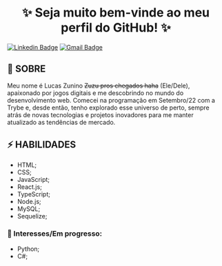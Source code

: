 <h1 align="center">✨ Seja muito bem-vinde ao meu perfil do GitHub! ✨</h2>

[![Linkedin Badge](https://img.shields.io/badge/-Lindkeden-blue?style=flat-square&logo=Linkedin&logoColor=white&link=https://www.linkedin.com/in/lucas-zunino-dev)](https://www.linkedin.com/in/lucas-zunino-dev/) 
[![Gmail Badge](https://img.shields.io/badge/-Gmail-Red?style=flat-square&logo=Gmail&logoColor=white&link=mailto:zunino10@hotmail.com)](mailto:zunino10@hotmail.com)

## 👋 SOBRE

Meu nome é Lucas Zunino ~~Zuzu pros chegados haha~~ (Ele/Dele), apaixonado por jogos digitais e me descobrindo no mundo do desenvolvimento web. Comecei na programação em Setembro/22 com a Trybe e, desde então, tenho explorado esse universo de perto, sempre atrás de novas tecnologias e projetos inovadores para me manter atualizado as tendências de mercado.

## ⚡ HABILIDADES

- HTML;
- CSS;
- JavaScript;
- React.js;
- TypeScript;
- Node.js;
- MySQL;
- Sequelize;

### 📖 Interesses/Em progresso:

- Python;
- C#;





<!--
**Zunino0o/Zunino0o** is a ✨ _special_ ✨ repository because its `README.md` (this file) appears on your GitHub profile.

Here are some ideas to get you started:

- 🔭 I’m currently working on ...
- 🌱 I’m currently learning ...
- 👯 I’m looking to collaborate on ...
- 🤔 I’m looking for help with ...
- 💬 Ask me about ...
- 📫 How to reach me: ...
- 😄 Pronouns: ...
- ⚡ Fun fact: ...
-->
